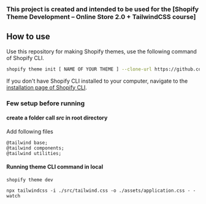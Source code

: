 ### This project is created and intended to be used for the [Shopify Theme Development – Online Store 2.0 + TailwindCSS course]

## How to use

Use this repository for making Shopify themes, use the following command of Shopify CLI.

```sh
shopify theme init [ NAME OF YOUR THEME ] --clone-url https://github.com/polidario/Elizabeth_Clean
```

If you don't have Shopify CLI installed to your computer, navigate to the [installation page of Shopify CLI](https://shopify.dev/themes/tools/cli/installation).

### Few setup before running

#### create a folder call _src_ in root directory

Add following files

```
@tailwind base;
@tailwind components;
@tailwind utilities;
```

#### Running theme CLI command in local

```
shopify theme dev
```

```
npx tailwindcss -i ./src/tailwind.css -o ./assets/application.css - - watch
```
